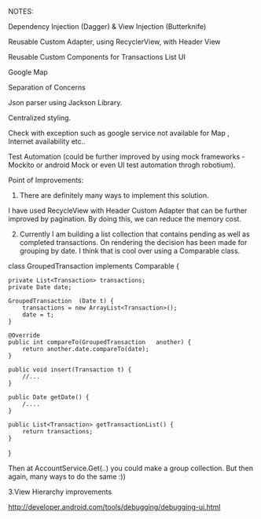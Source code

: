 NOTES:


Dependency Injection (Dagger) & View Injection (Butterknife)

Reusable Custom Adapter, using RecyclerView, with Header View

Reusable Custom Components for Transactions List UI

Google Map

Separation of Concerns

Json parser using Jackson Library.

Centralized styling.

Check with exception such as google service not available for Map , Internet availability etc.. 

Test Automation (could be further improved by using mock frameworks - Mockito or android Mock or even UI test automation throgh robotium).



Point of Improvements:

1. There are definitely many ways to implement this solution.

I have used RecycleView with Header Custom Adapter that can be further improved by pagination. By doing this, 
we can reduce the memory cost.

2. Currently I am building a list collection that contains pending as well as completed transactions. 
On rendering the decision has been made for grouping by date. I think that is cool over using a Comparable class.


class GroupedTransaction  implements
        Comparable<GroupedTransaction> {

    private List<Transaction> transactions;
    private Date date;

    GroupedTransaction  (Date t) {
        transactions = new ArrayList<Transaction>();
        date = t;
    }

    @Override
    public int compareTo(GroupedTransaction   another) {
        return another.date.compareTo(date);
    }

    public void insert(Transaction t) {
        //...
    }

    public Date getDate() {
        /....
    }

    public List<Transaction> getTransactionList() {
        return transactions;
    }
}

Then at AccountService.Get(..) you could make a group collection. But then again, many ways to do the same :))

3.View Hierarchy improvements 


http://developer.android.com/tools/debugging/debugging-ui.html
